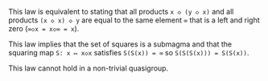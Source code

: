 This law is equivalent to stating that all products `x ◇ (y ◇ x)` and all products `(x ◇ x) ◇ y` are equal to the same element `∞` that is a left and right zero (`∞◇x = x◇∞ = x`).

This law implies that the set of squares is a submagma and that the squaring map `S: x ↦ x◇x` satisfies `S(S(x)) = ∞` so `S(S(S(x))) = S(S(x))`.

This law cannot hold in a non-trivial quasigroup.
